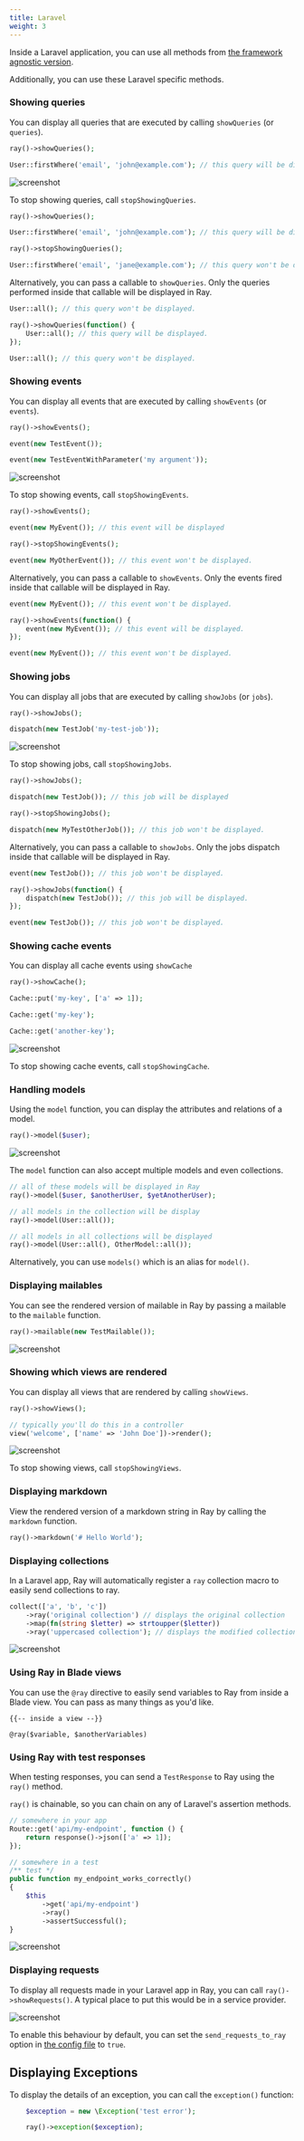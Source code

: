 ```yaml
---
title: Laravel
weight: 3
---
```


Inside a Laravel application, you can use all methods from [the framework agnostic version](/docs/ray/v1/usage/framework-agnostic-php-project).

Additionally, you can use these Laravel specific methods.

### Showing queries

You can display all queries that are executed by calling `showQueries` (or `queries`).

```php
ray()->showQueries();

User::firstWhere('email', 'john@example.com'); // this query will be displayed in Ray.
```

![screenshot](/docs/ray/v1/images/query.jpg)

To stop showing queries, call `stopShowingQueries`.

```php
ray()->showQueries();

User::firstWhere('email', 'john@example.com'); // this query will be displayed.

ray()->stopShowingQueries();

User::firstWhere('email', 'jane@example.com'); // this query won't be displayed.
```

Alternatively, you can pass a callable to `showQueries`. Only the queries performed inside that callable will be displayed in Ray.

```php
User::all(); // this query won't be displayed.

ray()->showQueries(function() {
    User::all(); // this query will be displayed.
});

User::all(); // this query won't be displayed.
```

### Showing events

You can display all events that are executed by calling `showEvents` (or `events`).

```php
ray()->showEvents();

event(new TestEvent());

event(new TestEventWithParameter('my argument'));
```

![screenshot](/docs/ray/v1/images/event.jpg)

To stop showing events, call `stopShowingEvents`.

```php
ray()->showEvents();

event(new MyEvent()); // this event will be displayed

ray()->stopShowingEvents();

event(new MyOtherEvent()); // this event won't be displayed.
```

Alternatively, you can pass a callable to `showEvents`. Only the events fired inside that callable will be displayed in Ray.

```php
event(new MyEvent()); // this event won't be displayed.

ray()->showEvents(function() {
    event(new MyEvent()); // this event will be displayed.
});

event(new MyEvent()); // this event won't be displayed.
```

### Showing jobs

You can display all jobs that are executed by calling `showJobs` (or `jobs`).

```php
ray()->showJobs();

dispatch(new TestJob('my-test-job'));

```

![screenshot](/docs/ray/v1/images/job.png)

To stop showing jobs, call `stopShowingJobs`.

```php
ray()->showJobs();

dispatch(new TestJob()); // this job will be displayed

ray()->stopShowingJobs();

dispatch(new MyTestOtherJob()); // this job won't be displayed.
```

Alternatively, you can pass a callable to `showJobs`. Only the jobs dispatch inside that callable will be displayed in Ray.

```php
event(new TestJob()); // this job won't be displayed.

ray()->showJobs(function() {
    dispatch(new TestJob()); // this job will be displayed.
});

event(new TestJob()); // this job won't be displayed.
```

### Showing cache events

You can display all cache events using `showCache`

```php
ray()->showCache();

Cache::put('my-key', ['a' => 1]);

Cache::get('my-key');

Cache::get('another-key');
```

![screenshot](/docs/ray/v1/images/cache.png)

To stop showing cache events, call `stopShowingCache`.

### Handling models

Using the `model` function, you can display the attributes and relations of a model.

```php
ray()->model($user);
```

![screenshot](/docs/ray/v1/images/model.jpg)

The `model` function can also accept multiple models and even collections.

```php
// all of these models will be displayed in Ray
ray()->model($user, $anotherUser, $yetAnotherUser);

// all models in the collection will be display
ray()->model(User::all());

// all models in all collections will be displayed
ray()->model(User::all(), OtherModel::all());
```

Alternatively, you can use `models()` which is an alias for `model()`.

### Displaying mailables

You can see the rendered version of mailable in Ray by passing a mailable to the `mailable` function.

```php
ray()->mailable(new TestMailable());
```

![screenshot](/docs/ray/v1/images/mailable.jpg)

### Showing which views are rendered

You can display all views that are rendered by calling `showViews`.

```php
ray()->showViews();

// typically you'll do this in a controller
view('welcome', ['name' => 'John Doe'])->render();
```

![screenshot](/docs/ray/v1/images/views.png)

To stop showing views, call `stopShowingViews`.

### Displaying markdown

View the rendered version of a markdown string in Ray by calling the `markdown` function.

```php
ray()->markdown('# Hello World');
```

### Displaying collections

In a Laravel app, Ray will automatically register a `ray` collection macro to easily send collections to ray.

```php
collect(['a', 'b', 'c'])
    ->ray('original collection') // displays the original collection
    ->map(fn(string $letter) => strtoupper($letter))
    ->ray('uppercased collection'); // displays the modified collection
```

![screenshot](/docs/ray/v1/images/collection.jpg)

### Using Ray in Blade views

You can use the `@ray` directive to easily send variables to Ray from inside a Blade view. You can pass as many things as you'd like.

```blade
{{-- inside a view --}}

@ray($variable, $anotherVariables)
```

### Using Ray with test responses

When testing responses, you can send a `TestResponse` to Ray using the `ray()` method. 

`ray()` is chainable, so you can chain on any of Laravel's assertion methods.

```php
// somewhere in your app
Route::get('api/my-endpoint', function () {
    return response()->json(['a' => 1]);
});

// somewhere in a test
/** test */
public function my_endpoint_works_correctly() 
{
    $this
        ->get('api/my-endpoint')
        ->ray()
        ->assertSuccessful();
}
```

![screenshot](/docs/ray/v1/images/response.png)

### Displaying requests

To display all requests made in your Laravel app in Ray, you can call `ray()->showRequests()`. A typical place to put this would be in a service provider.

![screenshot](/docs/ray/v1/images/request.png)

To enable this behaviour by default, you can set the `send_requests_to_ray` option in [the config file](https://spatie.be/docs/ray/v1/configuration/laravel) to `true`.

## Displaying Exceptions

To display the details of an exception, you can call the `exception()` function:

```php
    $exception = new \Exception('test error');

    ray()->exception($exception);
```

